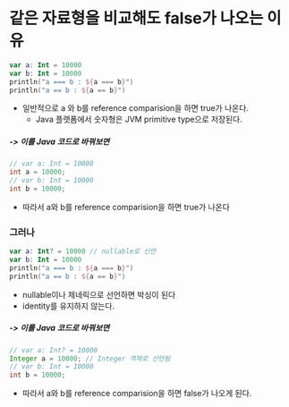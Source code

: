 # 같은 자료형을 비교해도 false가 나오는 이유

```kotlin
var a: Int = 10000
var b: Int = 10000
println("a === b : ${a === b}")
println("a == b : ${a == b}")
```

* 일반적으로 a 와 b를 reference comparision을 하면 true가 나온다.
  * Java 플랫폼에서  숫자형은 JVM primitive type으로 저장된다.

#####  -> 이를 Java 코드로 바꿔보면

```java
// var a: Int = 10000
int a = 10000;
// var b: Int = 10000
int b = 10000;
```

* 따라서 a와 b를  reference comparision을 하면 true가 나온다



### 그러나

```kotlin
var a: Int? = 10000 // nullable로 선언
var b: Int = 10000
println("a === b : ${a === b}")
println("a == b : ${a == b}")
```

* nullable이나 제네릭으로 선언하면 박싱이 된다
* identity를 유지하지 않는다.

#####  -> 이를 Java 코드로 바꿔보면

```java
// var a: Int? = 10000
Integer a = 10000; // Integer 객체로 선언됨
// var b: Int = 10000
int b = 10000;
```

* 따라서 a와 b를 reference comparision을 하면 false가 나오게 된다.

